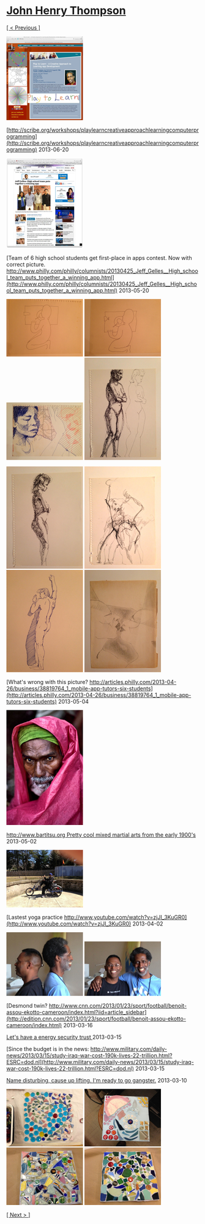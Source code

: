 # [John Henry Thompson](../README.md)

[[ < Previous ]](2013-07-03-1.md)

[![](../media/2013-07-03/Timeline-Photos-thumb.jpg)](../posts/2013-07-03-2.md)

[http://scribe.org/workshops/playlearncreativeapproachlearningcomputerprogramming](http://scribe.org/workshops/playlearncreativeapproachlearningcomputerprogramming)
2013-06-20

[![](../media/2013-05-20/Timeline-Photos-Philly-com-keeps-screwing-up-the-correct-picture-thumb.jpg)](../posts/2013-05-20-1.md)

[Team of 6 high school students get first-place in apps contest. Now with correct picture. http://www.philly.com/philly/columnists/20130425_Jeff_Gelles__High_school_team_puts_together_a_winning_app.html](http://www.philly.com/philly/columnists/20130425_Jeff_Gelles__High_school_team_puts_together_a_winning_app.html)
2013-05-20

[![](../media/2013-05-07/Art-1985-thumb.jpg)](../posts/2013-05-07-1.md) [![](../media/2013-05-07/Art-1986-thumb.jpg)](../posts/2013-05-07-2.md) [![](../media/2013-05-07/Art-1987-thumb.jpg)](../posts/2013-05-07-3.md) [![](../media/2013-05-07/Art-1988-thumb.jpg)](../posts/2013-05-07-4.md)

[![](../media/2013-05-07/Art-1989-thumb.jpg)](../posts/2013-05-07-5.md) [![](../media/2013-05-07/Art-1990-thumb.jpg)](../posts/2013-05-07-6.md) [![](../media/2013-05-07/Art-1991-thumb.jpg)](../posts/2013-05-07-7.md) [![](../media/2013-05-07/Art-1992-thumb.jpg)](../posts/2013-05-07-8.md)



[What's wrong with this picture? http://articles.philly.com/2013-04-26/business/38819764_1_mobile-app-tutors-six-students](http://articles.philly.com/2013-04-26/business/38819764_1_mobile-app-tutors-six-students)
2013-05-04

[![](../media/2013-05-03/Timeline-Photos-By-daughter-found-my-double-a-water-vendor-in-In-thumb.jpg)](../posts/2013-05-03-1.md)

[http://www.bartitsu.org Pretty cool mixed martial arts from the early 1900's](http://www.bartitsu.org/)
2013-05-02

[![](../media/2013-04-07/Tri-on-Cynwyd-Trail-thumb.jpg)](../posts/2013-04-07-1.md)

[Lastest yoga practice http://www.youtube.com/watch?v=zjJI_3KuGR0](http://www.youtube.com/watch?v=zjJI_3KuGR0)
2013-04-02

[![](../media/2013-03-21/Jervo-and-me-short-and-long-IMG_1608-Version-2-thumb.jpg)](../posts/2013-03-21-1.md) [![](../media/2013-03-21/Jervo-and-me-short-and-long-IMG_1606-Version-2-thumb.jpg)](../posts/2013-03-21-2.md)

[Desmond twin? http://www.cnn.com/2013/01/23/sport/football/benoit-assou-ekotto-cameroon/index.html?iid=article_sidebar](http://edition.cnn.com/2013/01/23/sport/football/benoit-assou-ekotto-cameroon/index.html)
2013-03-16



[Let's have a energy security trust ](http://wh.gov/ozvL)
2013-03-15



[Since the budget is in the news: http://www.military.com/daily-news/2013/03/15/study-iraq-war-cost-190k-lives-22-trillion.html?ESRC=dod.nl](http://www.military.com/daily-news/2013/03/15/study-iraq-war-cost-190k-lives-22-trillion.html?ESRC=dod.nl)
2013-03-15



[Name disturbing, cause up lifting. I'm ready to go gangster.](facebook.com)
2013-03-10

[![](../media/2013-03-09/Mosaic-Workshop-at-Sweet-Mabel-thumb.jpg)](../posts/2013-03-09-1.md) [![](../media/2013-03-09/Mosaic-Workshop-at-Sweet-Mabel-1-thumb.jpg)](../posts/2013-03-09-2.md) [![](../media/2013-03-09/Mosaic-Workshop-at-Sweet-Mabel-2-thumb.jpg)](../posts/2013-03-09-3.md) [![](../media/2013-03-09/Mosaic-Workshop-at-Sweet-Mabel-3-thumb.jpg)](../posts/2013-03-09-4.md)

[[ Next > ]](2013-01-21-1.md)